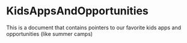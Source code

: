# KidsAppsAndOpportunities
This is a document that contains pointers to our favorite kids apps and opportunities (like summer camps)
